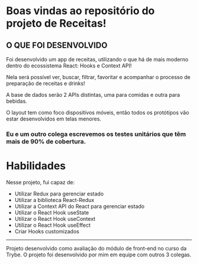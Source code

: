 # Boas vindas ao repositório do projeto de Receitas!

## O QUE FOI DESENVOLVIDO

Foi desenvolvido um app de receitas, utilizando o que há de mais moderno dentro do ecossistema React: Hooks e Context API!

Nela será possível ver, buscar, filtrar, favoritar e acompanhar o processo de preparação de receitas e drinks!

A base de dados serão 2 APIs distintas, uma para comidas e outra para bebidas.

O layout tem como foco dispositivos móveis, então todos os protótipos vão estar desenvolvidos em telas menores.


### Eu e um outro colega escrevemos os testes unitários que têm mais de 90% de cobertura.


# Habilidades

Nesse projeto, fui capaz de:

  - Utilizar Redux para gerenciar estado
  - Utilizar a biblioteca React-Redux
  - Utilizar a Context API do React para gerenciar estado
  - Utilizar o React Hook useState
  - Utilizar o React Hook useContext
  - Utilizar o React Hook useEffect
  - Criar Hooks customizados

---

Projeto desenvolvido como avaliação do módulo de front-end no curso da Trybe.
O projeto foi desenvolvido por mim em equipe com outros 3 colegas.
